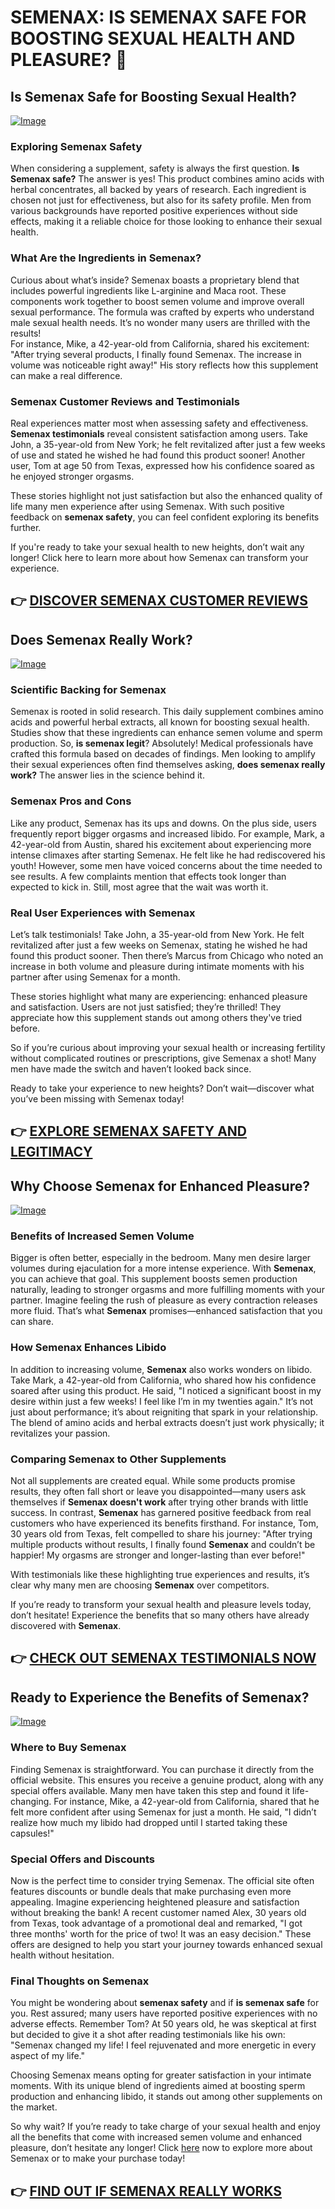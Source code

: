 # SEMENAX: IS SEMENAX SAFE FOR BOOSTING SEXUAL HEALTH AND PLEASURE? 🌟

## Is Semenax Safe for Boosting Sexual Health?

[![Image](https://www2.sellhealth.com/22/semenax_bottle_reflection_lg.jpg)](https://gchaffi.com/NlF1Yzm6)

### Exploring Semenax Safety  
When considering a supplement, safety is always the first question. **Is Semenax safe?** The answer is yes! This product combines amino acids with herbal concentrates, all backed by years of research. Each ingredient is chosen not just for effectiveness, but also for its safety profile. Men from various backgrounds have reported positive experiences without side effects, making it a reliable choice for those looking to enhance their sexual health.

### What Are the Ingredients in Semenax?  
Curious about what’s inside? Semenax boasts a proprietary blend that includes powerful ingredients like L-arginine and Maca root. These components work together to boost semen volume and improve overall sexual performance. The formula was crafted by experts who understand male sexual health needs. It’s no wonder many users are thrilled with the results!  
For instance, Mike, a 42-year-old from California, shared his excitement: "After trying several products, I finally found Semenax. The increase in volume was noticeable right away!" His story reflects how this supplement can make a real difference.

### Semenax Customer Reviews and Testimonials  
Real experiences matter most when assessing safety and effectiveness. **Semenax testimonials** reveal consistent satisfaction among users. Take John, a 35-year-old from New York; he felt revitalized after just a few weeks of use and stated he wished he had found this product sooner! Another user, Tom at age 50 from Texas, expressed how his confidence soared as he enjoyed stronger orgasms.

These stories highlight not just satisfaction but also the enhanced quality of life many men experience after using Semenax. With such positive feedback on **semenax safety**, you can feel confident exploring its benefits further.

If you're ready to take your sexual health to new heights, don’t wait any longer! Click here to learn more about how Semenax can transform your experience.



## 👉 [DISCOVER SEMENAX CUSTOMER REVIEWS](https://gchaffi.com/NlF1Yzm6)

## Does Semenax Really Work?

[![Image](https://www2.sellhealth.com/22/semenax_3_1.jpg)](https://gchaffi.com/NlF1Yzm6)

### Scientific Backing for Semenax  
Semenax is rooted in solid research. This daily supplement combines amino acids and powerful herbal extracts, all known for boosting sexual health. Studies show that these ingredients can enhance semen volume and sperm production. So, **is semenax legit**? Absolutely! Medical professionals have crafted this formula based on decades of findings. Men looking to amplify their sexual experiences often find themselves asking, **does semenax really work?** The answer lies in the science behind it.

### Semenax Pros and Cons  
Like any product, Semenax has its ups and downs. On the plus side, users frequently report bigger orgasms and increased libido. For example, Mark, a 42-year-old from Austin, shared his excitement about experiencing more intense climaxes after starting Semenax. He felt like he had rediscovered his youth! However, some men have voiced concerns about the time needed to see results. A few complaints mention that effects took longer than expected to kick in. Still, most agree that the wait was worth it.

### Real User Experiences with Semenax  
Let’s talk testimonials! Take John, a 35-year-old from New York. He felt revitalized after just a few weeks on Semenax, stating he wished he had found this product sooner. Then there’s Marcus from Chicago who noted an increase in both volume and pleasure during intimate moments with his partner after using Semenax for a month.

These stories highlight what many are experiencing: enhanced pleasure and satisfaction. Users are not just satisfied; they’re thrilled! They appreciate how this supplement stands out among others they've tried before.

So if you’re curious about improving your sexual health or increasing fertility without complicated routines or prescriptions, give Semenax a shot! Many men have made the switch and haven’t looked back since.

Ready to take your experience to new heights? Don’t wait—discover what you’ve been missing with Semenax today!



## 👉 [EXPLORE SEMENAX SAFETY AND LEGITIMACY](https://gchaffi.com/NlF1Yzm6)

## Why Choose Semenax for Enhanced Pleasure?

[![Image](https://www2.sellhealth.com/22/semenax_3_5.jpg)](https://gchaffi.com/NlF1Yzm6)

### Benefits of Increased Semen Volume
Bigger is often better, especially in the bedroom. Many men desire larger volumes during ejaculation for a more intense experience. With **Semenax**, you can achieve that goal. This supplement boosts semen production naturally, leading to stronger orgasms and more fulfilling moments with your partner. Imagine feeling the rush of pleasure as every contraction releases more fluid. That’s what **Semenax** promises—enhanced satisfaction that you can share.

### How Semenax Enhances Libido
In addition to increasing volume, **Semenax** also works wonders on libido. Take Mark, a 42-year-old from California, who shared how his confidence soared after using this product. He said, "I noticed a significant boost in my desire within just a few weeks! I feel like I’m in my twenties again." It’s not just about performance; it’s about reigniting that spark in your relationship. The blend of amino acids and herbal extracts doesn’t just work physically; it revitalizes your passion.

### Comparing Semenax to Other Supplements
Not all supplements are created equal. While some products promise results, they often fall short or leave you disappointed—many users ask themselves if **Semenax doesn't work** after trying other brands with little success. In contrast, **Semenax** has garnered positive feedback from real customers who have experienced its benefits firsthand. For instance, Tom, 30 years old from Texas, felt compelled to share his journey: "After trying multiple products without results, I finally found **Semenax** and couldn’t be happier! My orgasms are stronger and longer-lasting than ever before!"

With testimonials like these highlighting true experiences and results, it’s clear why many men are choosing **Semenax** over competitors.

If you’re ready to transform your sexual health and pleasure levels today, don’t hesitate! Experience the benefits that so many others have already discovered with **Semenax**.



## 👉 [CHECK OUT SEMENAX TESTIMONIALS NOW](https://gchaffi.com/NlF1Yzm6)

## Ready to Experience the Benefits of Semenax?

[![Image](https://www2.sellhealth.com/22/semenax_3_3.jpg)](https://gchaffi.com/NlF1Yzm6)

### Where to Buy Semenax
Finding Semenax is straightforward. You can purchase it directly from the official website. This ensures you receive a genuine product, along with any special offers available. Many men have taken this step and found it life-changing. For instance, Mike, a 42-year-old from California, shared that he felt more confident after using Semenax for just a month. He said, "I didn’t realize how much my libido had dropped until I started taking these capsules!" 

### Special Offers and Discounts
Now is the perfect time to consider trying Semenax. The official site often features discounts or bundle deals that make purchasing even more appealing. Imagine experiencing heightened pleasure and satisfaction without breaking the bank! A recent customer named Alex, 30 years old from Texas, took advantage of a promotional deal and remarked, "I got three months' worth for the price of two! It was an easy decision." These offers are designed to help you start your journey towards enhanced sexual health without hesitation.

### Final Thoughts on Semenax
You might be wondering about **semenax safety** and if **is semenax safe** for you. Rest assured; many users have reported positive experiences with no adverse effects. Remember Tom? At 50 years old, he was skeptical at first but decided to give it a shot after reading testimonials like his own: "Semenax changed my life! I feel rejuvenated and more energetic in every aspect of my life." 

Choosing Semenax means opting for greater satisfaction in your intimate moments. With its unique blend of ingredients aimed at boosting sperm production and enhancing libido, it stands out among other supplements on the market.

So why wait? If you’re ready to take charge of your sexual health and enjoy all the benefits that come with increased semen volume and enhanced pleasure, don’t hesitate any longer! Click [here](https://gchaffi.com/NlF1Yzm6) now to explore more about Semenax or to make your purchase today!



## 👉 [FIND OUT IF SEMENAX REALLY WORKS](https://gchaffi.com/NlF1Yzm6)